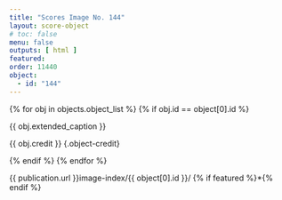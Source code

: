 ```yaml
---
title: "Scores Image No. 144"
layout: score-object
# toc: false
menu: false
outputs: [ html ]
featured: 
order: 11440
object:
  - id: "144"
---
```


{% for obj in objects.object_list %}
{% if obj.id == object[0].id %}

{{ obj.extended_caption }}

{{ obj.credit }} {.object-credit}

{% endif %}
{% endfor %}

<div class="object-credit object-url is-print-only">

{{ publication.url }}image-index/{{ object[0].id }}/ {% if featured %}*{% endif %}

</div>
